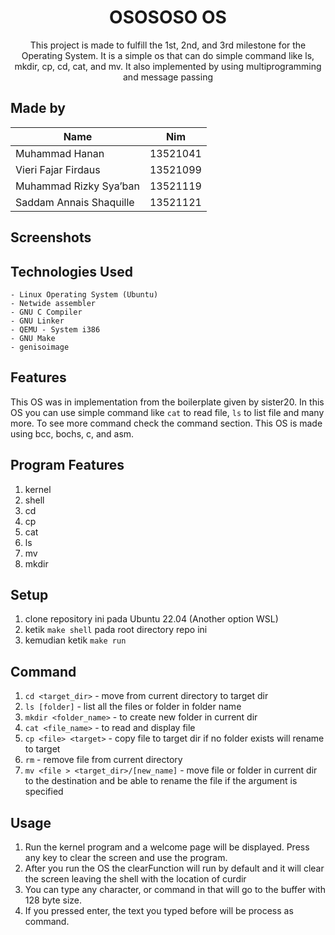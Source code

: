 <div align="center">
  <h1 align="center">OSOSOSO OS</h1>

  <p align="center">
    This project is made to fulfill the 1st, 2nd, and 3rd milestone for the Operating System. It is a simple os that can do simple command like ls, mkdir, cp, cd, cat, and mv. It also implemented by using multiprogramming and message passing
    <br />
  </p>
</div>

## Made by

| Name                           |   Nim    |
| ------------------------------ | :------: |
| Muhammad Hanan                 | 13521041 |
| Vieri Fajar Firdaus            | 13521099 |
| Muhammad Rizky Sya’ban         | 13521119 |
| Saddam Annais Shaquille        | 13521121 |


## Screenshots


## Technologies Used

    - Linux Operating System (Ubuntu)
    - Netwide assembler
    - GNU C Compiler
    - GNU Linker
    - QEMU - System i386
    - GNU Make
    - genisoimage

## Features

This OS was in implementation from the boilerplate given by sister20. In this OS you can use simple command like `cat` to read file, `ls` to list file and many more. To see more command check the command section. This OS is made using bcc, bochs, c, and asm. 

## Program Features
1. kernel
2. shell
4. cd
5. cp
6. cat
7. ls
8. mv
9. mkdir

## Setup

1. clone repository ini pada Ubuntu 22.04 (Another option WSL)
2. ketik `make shell` pada root directory repo ini
3. kemudian ketik `make run`

## Command
1. `cd <target_dir>` - move from current directory to target dir
2. `ls [folder]` - list all the files or folder in folder name
3. `mkdir <folder_name>` - to create new folder in current dir
4. `cat <file_name>` - to read and display file
6. `cp <file> <target>` - copy file to target dir if no folder exists will rename to target
7. `rm` <file> - remove file from current directory
8. `mv <file > <target_dir>/[new_name]` - move file or folder in current dir to the destination and be able to rename the file if the argument is specified

## Usage

1. Run the kernel program and a welcome page will be displayed. Press any key to clear the screen and use the program.
2. After you run the OS the clearFunction will run by default and it will clear the screen leaving the shell with the location of curdir
3. You can type any character, or command in that will go to the buffer with 128 byte size.
4. If you pressed enter, the text you typed before will be process as command.
